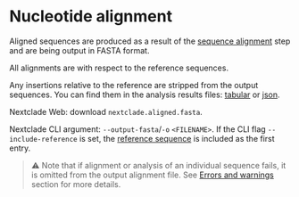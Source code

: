 # Nucleotide alignment

Aligned sequences are produced as a result of the [sequence alignment](../algorithm/01-sequence-alignment) step and are being output in FASTA format.

All alignments are with respect to the reference sequences.

Any insertions relative to the reference are stripped from the output sequences. You can find them in the analysis results files: [tabular](./04-results-tsv.md) or [json](./05-results-json.md).

Nextclade Web: download `nextclade.aligned.fasta`.

Nextclade CLI argument: `--output-fasta`/`-o` `<FILENAME>`. If the CLI flag `--include-reference` is set, the [reference sequence](../input-files/02-reference-sequence) is included as the first entry.


> ⚠️ Note that if alignment or analysis of an individual sequence fails, it is omitted from the output alignment file. See [Errors and warnings](./errors-and-warnings) section for more details.
